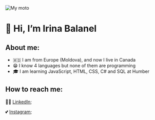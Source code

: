 ![My moto](my_moto.wbmp)
# 👋 Hi, I’m Irina Balanel

## About me:
- 🇲🇩 I am from Europe (Moldova), and now I live in Canada
- 😁 I know 4 languages but none of them are programming
- 🎓 I am learning JavaScript, HTML, CSS, C# and SQL at Humber

## How to reach me:
👩‍💻 [LinkedIn](https://www.instagram.com/irenmakarova8/);

💕 [Instagram](https://www.linkedin.com/in/irina-balanel/);





